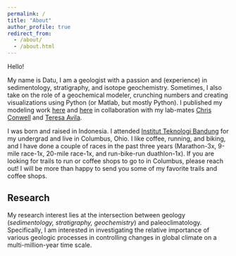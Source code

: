 ```yaml
---
permalink: /
title: "About"
author_profile: true
redirect_from: 
  - /about/
  - /about.html
---
```


Hello! 

My name is Datu, I am a geologist with a passion and (experience) in sedimentology, stratigraphy, and isotope geochemistry. Sometimes, I also take on the role of a geochemical modeler, crunching numbers and creating visualizations using Python (or Matlab, but mostly Python). I published my modeling work [here](https://doi.org/10.1130/G49860.1) and [here](https://doi.org/10.1016/j.epsl.2022.117641) in collaboration with my lab-mates [Chris Conwell](https://www.linkedin.com/in/ctconwell/) and [Teresa Avila](https://www.linkedin.com/in/teresa-avila-6872231ba/).

I was born and raised in Indonesia. I attended [Institut Teknologi Bandung](https://www.itb.ac.id/) for my undergrad and live in Columbus, Ohio. I like coffee, running, and biking, and I have done a couple of races in the past three years (Marathon-3x, 9-mile race-1x, 20-mile race-1x, and run-bike-run duathlon-1x). If you are looking for trails to run or coffee shops to go to in Columbus, please reach out! I will be more than happy to send you some of my favorite trails and coffee shops.

## Research
My research interest lies at the intersection between geology (*sedimentology, stratigraphy, geochemistry*) and paleoclimatology. Specifically, I am interested in investigating the relative importance of various geologic processes in controlling changes in global climate on a multi-million-year time scale.